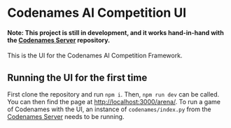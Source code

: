 # Codenames AI Competition UI

#### Note: This project is still in development, and it works hand-in-hand with the [Codenames Server](https://github.com/N8WM/Codenames-Server) repository.

This is the UI for the Codenames AI Competition Framework.

## Running the UI for the first time

First clone the repository and run `npm i`. Then, `npm run dev` can be called. You can then find the page at [http://localhost:3000/arena/](http://localhost:3000/arena/). To run a game of Codenames with the UI, an instance of `codenames/index.py` from the [Codenames Server](https://github.com/N8WM/Codenames-Server) needs to be running.
